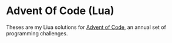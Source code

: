 # Advent Of Code (Lua)

Theses are my Liua solutions for [Advent of Code](https://adventofcode.com/), an annual set of programming challenges.
